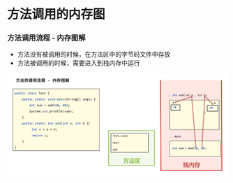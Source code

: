 # 方法调用的内存图

### 方法调用流程 - 内存图解

* 方法没有被调用的时候，在方法区中的字节码文件中存放
* 方法被调用的时候，需要进入到栈内存中运行



![](<../.gitbook/assets/image (2) (1) (1) (1).png>)
